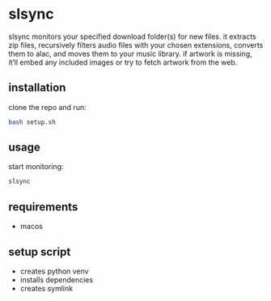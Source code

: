 # slsync

slsync monitors your specified download folder(s) for new files. it extracts zip files, recursively filters audio files with your chosen extensions, converts them to alac, and moves them to your music library. if artwork is missing, it’ll embed any included images or try to fetch artwork from the web.

## installation

clone the repo and run:
```sh
bash setup.sh
```

## usage

start monitoring:
```sh
slsync
```

## requirements

- macos

## setup script

- creates python venv
- installs dependencies
- creates symlink
